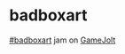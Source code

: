 # badboxart

[#badboxart](https://twitter.com/hashtag/badboxart?src=hash) jam on [GameJolt](http://jams.gamejolt.io/badboxart/)
